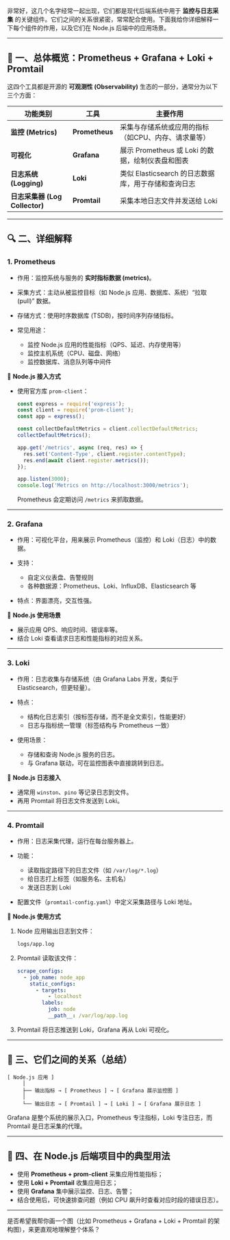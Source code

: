 非常好，这几个名字经常一起出现，它们都是现代后端系统中用于 **监控与日志采集** 的关键组件。它们之间的关系很紧密，常常配合使用。下面我给你详细解释一下每个组件的作用，以及它们在 Node.js 后端中的应用场景。

---

## 🧩 一、总体概览：Prometheus + Grafana + Loki + Promtail

这四个工具都是开源的 **可观测性 (Observability)** 生态的一部分，通常分为以下三个方面：

| 功能类别                      | 工具             | 主要作用                              |
| ------------------------- | -------------- | --------------------------------- |
| **监控 (Metrics)**          | **Prometheus** | 采集与存储系统或应用的指标（如CPU、内存、请求量等）       |
| **可视化**                   | **Grafana**    | 展示 Prometheus 或 Loki 的数据，绘制仪表盘和图表 |
| **日志系统 (Logging)**        | **Loki**       | 类似 Elasticsearch 的日志数据库，用于存储和查询日志 |
| **日志采集器 (Log Collector)** | **Promtail**   | 采集本地日志文件并发送给 Loki                 |

---

## 🔍 二、详细解释

### 1. **Prometheus**

* 作用：监控系统与服务的 **实时指标数据 (metrics)**。
* 采集方式：主动从被监控目标（如 Node.js 应用、数据库、系统）“拉取 (pull)” 数据。
* 存储方式：使用时序数据库 (TSDB)，按时间序列存储指标。
* 常见用途：

  * 监控 Node.js 应用的性能指标（QPS、延迟、内存使用等）
  * 监控主机系统（CPU、磁盘、网络）
  * 监控数据库、消息队列等中间件

🧠 **Node.js 接入方式**

* 使用官方库 `prom-client`：

  ```js
  const express = require('express');
  const client = require('prom-client');
  const app = express();

  const collectDefaultMetrics = client.collectDefaultMetrics;
  collectDefaultMetrics();

  app.get('/metrics', async (req, res) => {
    res.set('Content-Type', client.register.contentType);
    res.end(await client.register.metrics());
  });

  app.listen(3000);
  console.log('Metrics on http://localhost:3000/metrics');
  ```

  Prometheus 会定期访问 `/metrics` 来抓取数据。

---

### 2. **Grafana**

* 作用：可视化平台，用来展示 Prometheus（监控）和 Loki（日志）中的数据。
* 支持：

  * 自定义仪表盘、告警规则
  * 各种数据源：Prometheus、Loki、InfluxDB、Elasticsearch 等
* 特点：界面漂亮，交互性强。

🧠 **Node.js 使用场景**

* 展示应用 QPS、响应时间、错误率等。
* 结合 Loki 查看请求日志和性能指标的对应关系。

---

### 3. **Loki**

* 作用：日志收集与存储系统（由 Grafana Labs 开发，类似于 Elasticsearch，但更轻量）。
* 特点：

  * 结构化日志索引（按标签存储，而不是全文索引，性能更好）
  * 日志与指标统一管理（标签结构与 Prometheus 一致）
* 使用场景：

  * 存储和查询 Node.js 服务的日志。
  * 与 Grafana 联动，可在监控图表中直接跳转到日志。

🧠 **Node.js 日志接入**

* 通常用 `winston`、`pino` 等记录日志到文件。
* 再用 Promtail 将日志文件发送到 Loki。

---

### 4. **Promtail**

* 作用：日志采集代理，运行在每台服务器上。
* 功能：

  * 读取指定路径下的日志文件（如 `/var/log/*.log`）
  * 给日志打上标签（如服务名、主机名）
  * 发送日志到 Loki
* 配置文件（`promtail-config.yaml`）中定义采集路径与 Loki 地址。

🧠 **Node.js 使用方式**

1. Node 应用输出日志到文件：

   ```bash
   logs/app.log
   ```
2. Promtail 读取该文件：

   ```yaml
   scrape_configs:
     - job_name: node_app
       static_configs:
         - targets:
             - localhost
           labels:
             job: node
             __path__: /var/log/app.log
   ```
3. Promtail 将日志推送到 Loki，Grafana 再从 Loki 可视化。

---

## 🔗 三、它们之间的关系（总结）

```
[ Node.js 应用 ]
     │
     ├── 输出指标 → [ Prometheus ] → [ Grafana 展示监控图 ]
     │
     └── 输出日志 → [ Promtail ] → [ Loki ] → [ Grafana 展示日志 ]
```

Grafana 是整个系统的展示入口，Prometheus 专注指标，Loki 专注日志，而 Promtail 是日志采集的代理。

---

## 🚀 四、在 Node.js 后端项目中的典型用法

* 使用 **Prometheus + prom-client** 采集应用性能指标；
* 使用 **Loki + Promtail** 收集应用日志；
* 使用 **Grafana** 集中展示监控、日志、告警；
* 结合使用后，可快速排查问题（例如 CPU 飙升时查看对应时段的错误日志）。

---

是否希望我帮你画一个图（比如 Prometheus + Grafana + Loki + Promtail 的架构图），来更直观地理解整个体系？
